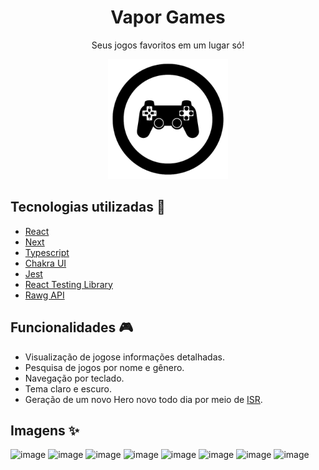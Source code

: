 <h1 align="center">Vapor Games</h1>
<p align="center">Seus jogos favoritos em um lugar só!</p>

<p align="center">
  <img src="public/icons/android-chrome-192x192.png" />
</p>

## Tecnologias utilizadas :rocket:

- [React](https://pt-br.reactjs.org/)
- [Next](https://nextjs.org/)
- [Typescript](https://www.typescriptlang.org/)
- [Chakra UI](https://chakra-ui.com/)
- [Jest](https://jestjs.io/pt-BR/)
- [React Testing Library](https://testing-library.com/docs/react-testing-library/intro/)
- [Rawg API](https://rawg.io/apidocs)

## Funcionalidades :video_game:

- Visualização de jogose informações detalhadas.
- Pesquisa de jogos por nome e gênero.
- Navegação por teclado. 
- Tema claro e escuro.
- Geração de um novo Hero novo todo dia por meio de [ISR](https://nextjs.org/docs/basic-features/data-fetching/incremental-static-regeneration).

## Imagens :sparkles:

![image](https://user-images.githubusercontent.com/59753526/171779929-e38043a4-5e55-41c2-ac5e-9e2aa014933a.png)
![image](https://user-images.githubusercontent.com/59753526/171779952-c95b8a27-55e9-4452-9ddc-a08a292ec20a.png)
![image](https://user-images.githubusercontent.com/59753526/171780063-ce286906-3252-4e07-b996-bc86bd06064b.png)
![image](https://user-images.githubusercontent.com/59753526/171780088-50f878f0-81ad-4545-907f-9831db37547f.png)
![image](https://user-images.githubusercontent.com/59753526/171780104-dc21ea14-1590-4572-9e7e-bde2f727233c.png)
![image](https://user-images.githubusercontent.com/59753526/171779984-f780364d-a34d-4c76-98ab-910412b2e4de.png)
![image](https://user-images.githubusercontent.com/59753526/171780229-b70a0288-e13a-4310-8495-19db9e84dc8c.png)
![image](https://user-images.githubusercontent.com/59753526/171780000-4ad112b2-3fce-44a1-81c6-50d89432ef59.png)
